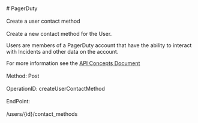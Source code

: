 <br>#     PagerDuty</br>
<br>Create a user contact method</br>
<br>Create a new contact method for the User.

Users are members of a PagerDuty account that have the ability to interact with Incidents and other data on the account.

For more information see the [API Concepts Document](../../docs/CONCEPTS.md#users)
</br>
<br>Method: Post</br>
<br>OperationID: createUserContactMethod</br>
<br>EndPoint:</br>
<br>/users/{id}/contact_methods</br>
